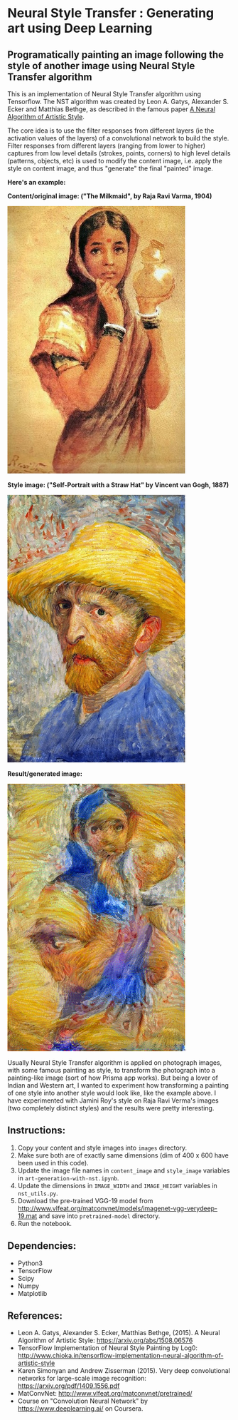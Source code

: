 # Neural Style Transfer : Generating art using Deep Learning
## Programatically painting an image following the style of another image using Neural Style Transfer algorithm
This is an implementation of Neural Style Transfer algorithm using Tensorflow. The NST algorithm was created by Leon A. Gatys, Alexander S. Ecker and Matthias Bethge, as described in the famous paper [A Neural Algorithm of Artistic Style](https://arxiv.org/abs/1508.06576).

The core idea is to use the filter responses from different layers (ie the activation values of the layers) of a convolutional network to build the style. Filter responses from different layers (ranging from lower to higher) captures from low level details (strokes, points, corners) to high level details (patterns, objects, etc) is used to modify the content image, i.e. apply the style on content image, and thus "generate" the final "painted" image.

<b>Here's an example:</b>

<b>Content/original image: ("The Milkmaid", by Raja Ravi Varma, 1904)</b>

<img src="samples/RRV-the-milkmaid.jpg" width="400px" height="600px"/>

<b>Style image: ("Self-Portrait with a Straw Hat" by Vincent van Gogh, 1887)</b>

<img src="samples/Van_Gogh-Style-400x600.jpg" width="400px" height="600px"/>

<b>Result/generated image:</b>

<img src="samples/RRV-the-milkmaid_to_VanGogh.jpg" width="400px" height="600px"/>

Usually Neural Style Transfer algorithm is applied on photograph images, with some famous painting as style, to transform the photograph into a painting-like image (sort of how Prisma app works). But being a lover of Indian and Western art, I wanted to experiment how transforming a painting of one style into another style would look like, like the example above. I have experimented with Jamini Roy's style on Raja Ravi Verma's images (two completely distinct styles) and the results were pretty interesting.

## Instructions:
1. Copy your content and style images into `images` directory.
2. Make sure both are of exactly same dimensions (dim of 400 x 600 have been used in this code).
3. Update the image file names in `content_image` and `style_image` variables in `art-generation-with-nst.ipynb`.
4. Update the dimensions in `IMAGE_WIDTH` and `IMAGE_HEIGHT` variables in `nst_utils.py`.
5. Download the pre-trained VGG-19 model from http://www.vlfeat.org/matconvnet/models/imagenet-vgg-verydeep-19.mat and save into `pretrained-model` directory.
5. Run the notebook.

## Dependencies:
- Python3
- TensorFlow
- Scipy
- Numpy
- Matplotlib

## References:
* Leon A. Gatys, Alexander S. Ecker, Matthias Bethge, (2015). A Neural Algorithm of Artistic Style: https://arxiv.org/abs/1508.06576
* TensorFlow Implementation of Neural Style Painting by Log0: http://www.chioka.in/tensorflow-implementation-neural-algorithm-of-artistic-style
* Karen Simonyan and Andrew Zisserman (2015). Very deep convolutional networks for large-scale image recognition: https://arxiv.org/pdf/1409.1556.pdf
* MatConvNet: http://www.vlfeat.org/matconvnet/pretrained/
* Course on "Convolution Neural Network" by https://www.deeplearning.ai/ on Coursera.
